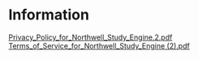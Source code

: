 # Information
[Privacy_Policy_for_Northwell_Study_Engine.2.pdf](https://github.com/Northwell-Activate/Information/files/8969608/Privacy_Policy_for_Northwell_Study_Engine.2.pdf?download=false)
[Terms_of_Service_for_Northwell_Study_Engine (2).pdf](https://github.com/Northwell-Activate/Information/files/8969827/Terms_of_Service_for_Northwell_Study_Engine.2.pdf?download=false)

